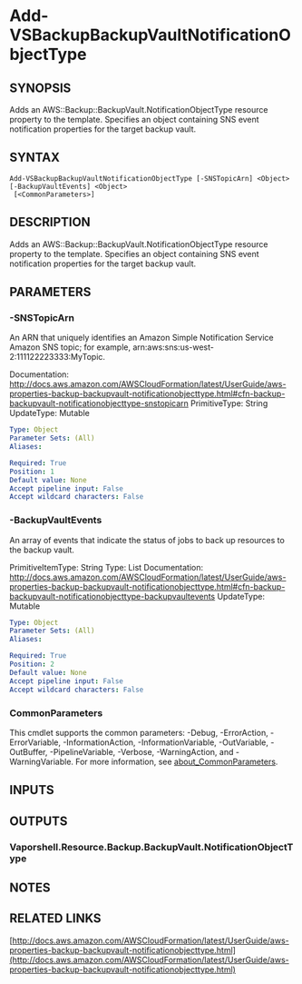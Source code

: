 # Add-VSBackupBackupVaultNotificationObjectType

## SYNOPSIS
Adds an AWS::Backup::BackupVault.NotificationObjectType resource property to the template.
Specifies an object containing SNS event notification properties for the target backup vault.

## SYNTAX

```
Add-VSBackupBackupVaultNotificationObjectType [-SNSTopicArn] <Object> [-BackupVaultEvents] <Object>
 [<CommonParameters>]
```

## DESCRIPTION
Adds an AWS::Backup::BackupVault.NotificationObjectType resource property to the template.
Specifies an object containing SNS event notification properties for the target backup vault.

## PARAMETERS

### -SNSTopicArn
An ARN that uniquely identifies an Amazon Simple Notification Service Amazon SNS topic; for example, arn:aws:sns:us-west-2:111122223333:MyTopic.

Documentation: http://docs.aws.amazon.com/AWSCloudFormation/latest/UserGuide/aws-properties-backup-backupvault-notificationobjecttype.html#cfn-backup-backupvault-notificationobjecttype-snstopicarn
PrimitiveType: String
UpdateType: Mutable

```yaml
Type: Object
Parameter Sets: (All)
Aliases:

Required: True
Position: 1
Default value: None
Accept pipeline input: False
Accept wildcard characters: False
```

### -BackupVaultEvents
An array of events that indicate the status of jobs to back up resources to the backup vault.

PrimitiveItemType: String
Type: List
Documentation: http://docs.aws.amazon.com/AWSCloudFormation/latest/UserGuide/aws-properties-backup-backupvault-notificationobjecttype.html#cfn-backup-backupvault-notificationobjecttype-backupvaultevents
UpdateType: Mutable

```yaml
Type: Object
Parameter Sets: (All)
Aliases:

Required: True
Position: 2
Default value: None
Accept pipeline input: False
Accept wildcard characters: False
```

### CommonParameters
This cmdlet supports the common parameters: -Debug, -ErrorAction, -ErrorVariable, -InformationAction, -InformationVariable, -OutVariable, -OutBuffer, -PipelineVariable, -Verbose, -WarningAction, and -WarningVariable. For more information, see [about_CommonParameters](http://go.microsoft.com/fwlink/?LinkID=113216).

## INPUTS

## OUTPUTS

### Vaporshell.Resource.Backup.BackupVault.NotificationObjectType
## NOTES

## RELATED LINKS

[http://docs.aws.amazon.com/AWSCloudFormation/latest/UserGuide/aws-properties-backup-backupvault-notificationobjecttype.html](http://docs.aws.amazon.com/AWSCloudFormation/latest/UserGuide/aws-properties-backup-backupvault-notificationobjecttype.html)

